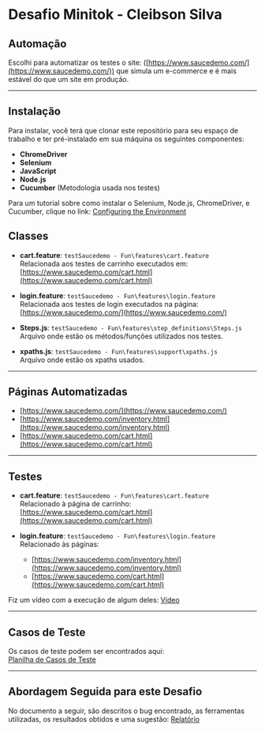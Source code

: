 # Desafio Minitok - Cleibson Silva

## Automação

Escolhi para automatizar os testes o site: ([https://www.saucedemo.com/](https://www.saucedemo.com/)) que simula um e-commerce e é mais estável do que um site em produção.

---

## Instalação

Para instalar, você terá que clonar este repositório para seu espaço de trabalho e ter pré-instalado em sua máquina os seguintes componentes:

- **ChromeDriver**
- **Selenium**
- **JavaScript**
- **Node.js**
- **Cucumber** (Metodologia usada nos testes) 

Para um tutorial sobre como instalar o Selenium, Node.js, ChromeDriver, e Cucumber, clique no link: [Configuring the Environment](https://github.com/cleibsonsilva94/Test.js/blob/main/SimpleTests/ConfiguringtheEnvironment.md)

## Classes

- **cart.feature**: `testSaucedemo - Fun\features\cart.feature`  
  Relacionada aos testes de carrinho executados em: [https://www.saucedemo.com/cart.html](https://www.saucedemo.com/cart.html)

- **login.feature**: `testSaucedemo - Fun\features\login.feature`  
  Relacionada aos testes de login executados na página: [https://www.saucedemo.com/](https://www.saucedemo.com/)

- **Steps.js**: `testSaucedemo - Fun\features\step_definitions\Steps.js`  
  Arquivo onde estão os métodos/funções utilizados nos testes.

- **xpaths.js**: `testSaucedemo - Fun\features\support\xpaths.js`  
  Arquivo onde estão os xpaths usados.

---

## Páginas Automatizadas

- [https://www.saucedemo.com/](https://www.saucedemo.com/)
- [https://www.saucedemo.com/inventory.html](https://www.saucedemo.com/inventory.html)
- [https://www.saucedemo.com/cart.html](https://www.saucedemo.com/cart.html)

---

## Testes

- **cart.feature**: `testSaucedemo - Fun\features\cart.feature`  
  Relacionado à página de carrinho: [https://www.saucedemo.com/cart.html](https://www.saucedemo.com/cart.html)

- **login.feature**: `testSaucedemo - Fun\features\login.feature`  
  Relacionado às páginas:  
  - [https://www.saucedemo.com/inventory.html](https://www.saucedemo.com/inventory.html)  
  - [https://www.saucedemo.com/cart.html](https://www.saucedemo.com/cart.html)

Fiz um vídeo com a execução de algum deles: [Vídeo](https://drive.google.com/file/d/1PuzsLOTloSdSb1WmcZnJfjbn1WDlzdtn/view?usp=drive_link)

---

## Casos de Teste

Os casos de teste podem ser encontrados aqui:  
[Planilha de Casos de Teste](https://docs.google.com/spreadsheets/d/1focNywOuat5Ur9Fx5mTRSOoNEWUPgJA1rcnumEXvnkM/edit?gid=0#gid=0)

---

## Abordagem Seguida para este Desafio

No documento a seguir, são descritos o bug encontrado, as ferramentas utilizadas, os resultados obtidos e uma sugestão:
[Relatório](https://docs.google.com/document/d/11R9qDWBp_lyDS1bh19GtsgswVnnlUOwHzTv4sRuNTAw/edit?usp=drive_link)

